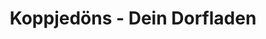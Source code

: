---
title: "Koppjedöns - Dein Dorfladen"
url: /langerwehe/koppjedoens-dein-dorfladen/
shop: Friseur
---